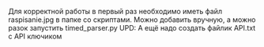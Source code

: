 Для корректной работы в первый раз необходимо иметь файл raspisanie.jpg в папке со скриптами. Можно добавить вручную, а можно разок запустить timed_parser.py
UPD: А ещё надо создать файлик API.txt с API ключиком
